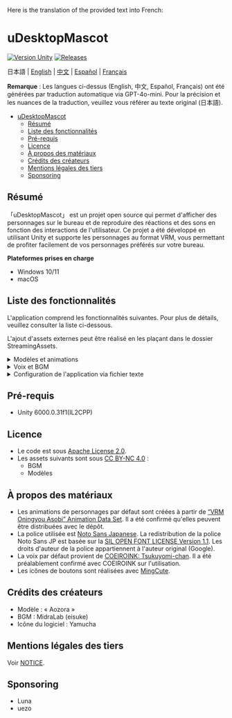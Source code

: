 Here is the translation of the provided text into French:

# uDesktopMascot

[![Version Unity](https://img.shields.io/badge/Unity-6000.0%2B-blueviolet?logo=unity)](https://unity.com/releases/editor/archive)
[![Releases](https://img.shields.io/github/release/MidraLab/uDesktopMascot.svg)](https://github.com/MidraLab/uDesktopMascot/releases)

日本語 | [English](README_EN.md) | [中文](README_CN.md) | [Español](README_ES.md) | [Français](README_FR.md)

**Remarque** : Les langues ci-dessus (English, 中文, Español, Français) ont été générées par traduction automatique via GPT-4o-mini. Pour la précision et les nuances de la traduction, veuillez vous référer au texte original (日本語).

<!-- TOC -->
* [uDesktopMascot](#udesktopmascot)
  * [Résumé](#résumé)
  * [Liste des fonctionnalités](#liste-des-fonctionnalités)
  * [Pré-requis](#pré-requis)
  * [Licence](#licence)
  * [À propos des matériaux](#à-propos-des-matériaux)
  * [Crédits des créateurs](#crédits-des-créateurs)
  * [Mentions légales des tiers](#mentions-légales-des-tiers)
  * [Sponsoring](#sponsoring)
<!-- TOC -->

## Résumé

「uDesktopMascot」 est un projet open source qui permet d'afficher des personnages sur le bureau et de reproduire des réactions et des sons en fonction des interactions de l'utilisateur. Ce projet a été développé en utilisant Unity et supporte les personnages au format VRM, vous permettant de profiter facilement de vos personnages préférés sur votre bureau.

**Plateformes prises en charge**
* Windows 10/11
* macOS

## Liste des fonctionnalités

L'application comprend les fonctionnalités suivantes. Pour plus de détails, veuillez consulter la liste ci-dessous.

L'ajout d'assets externes peut être réalisé en les plaçant dans le dossier StreamingAssets.

<details>

<summary>Modèles et animations</summary>
* Charge et affiche des fichiers modèles placés dans le dossier StreamingAssets.
  * Supporte les modèles au format VRM (1.x, 0.x).
  * Supporte les modèles au format GLB/GLTF. (Les animations ne sont pas supportées)
  * Supporte les modèles au format FBX. (Certaines textures peuvent ne pas se charger, et les animations ne sont pas supportées)
    * Les textures peuvent être chargées en les plaçant dans StreamingAssets/textures/.

</details>

<details>

<summary>Voix et BGM</summary>
* Charge et reproduit les fichiers audio placés dans SteamingAssets/Voice/. Si plusieurs fichiers sont présents, l'un d'eux sera joué au hasard.
  * Les sons joués lors d'un clic sont chargés à partir des fichiers audio placés dans StreamingAssets/Voice/Click/.
* Charge et reproduit les fichiers musicaux placés dans SteamingAssets/BGM/. Si plusieurs fichiers sont présents, l'un d'eux sera joué au hasard.
* Ajout d'une voix par défaut pour le personnage
  * La voix par défaut utilise le son de [COEIROINK: Tsukuyomi-chan](https://coeiroink.com/character/audio-character/tsukuyomi-chan).
  * Elle est jouée au démarrage de l'application, à la fermeture de l'application et lors d'un clic.

</details>

<details>

<summary>Configuration de l'application via fichier texte</summary>
Le fichier application_settings.txt permet de modifier les paramètres de l'application.

La structure du fichier de configuration est la suivante :

```txt
[Character]
ModelPath=default.vrm
TexturePaths=test.png
Scale=3
PositionX=0
PositionY=0
PositionZ=0
RotationX=0
RotationY=0
RotationZ=0

[Sound]
VoiceVolume=1
BGMVolume=0.5
SEVolume=1

[Display]
Opacity=1
AlwaysOnTop=True

[Performance]
TargetFrameRate=60
QualityLevel=2
```

</details>

## Pré-requis
* Unity 6000.0.31f1(IL2CPP)

## Licence
* Le code est sous [Apache License 2.0](LICENSE).
* Les assets suivants sont sous [CC BY-NC 4.0](https://creativecommons.org/licenses/by-nc/4.0/) :
  * BGM
  * Modèles

## À propos des matériaux
* Les animations de personnages par défaut sont créées à partir de [“VRM Oningyou Asobi” Animation Data Set](https://fumi2kick.booth.pm/items/1655686). Il a été confirmé qu'elles peuvent être distribuées avec le dépôt.
* La police utilisée est [Noto Sans Japanese](https://fonts.google.com/noto/specimen/Noto+Sans+JP?lang=ja_Jpan). La redistribution de la police Noto Sans JP est basée sur la [SIL OPEN FONT LICENSE Version 1.1](https://fonts.google.com/noto/specimen/Noto+Sans+JP/license?lang=ja_Jpan). Les droits d'auteur de la police appartiennent à l'auteur original (Google).
* La voix par défaut provient de [COEIROINK: Tsukuyomi-chan](https://coeiroink.com/character/audio-character/tsukuyomi-chan). Il a été préalablement confirmé avec COEIROINK sur l'utilisation.
* Les icônes de boutons sont réalisées avec [MingCute](https://github.com/MidraLab/MingCute).

## Crédits des créateurs
* Modèle : « Aozora »
* BGM : MidraLab (eisuke)
* Icône du logiciel : Yamucha

## Mentions légales des tiers

Voir [NOTICE](./NOTICE.md).

## Sponsoring
- Luna
- uezo